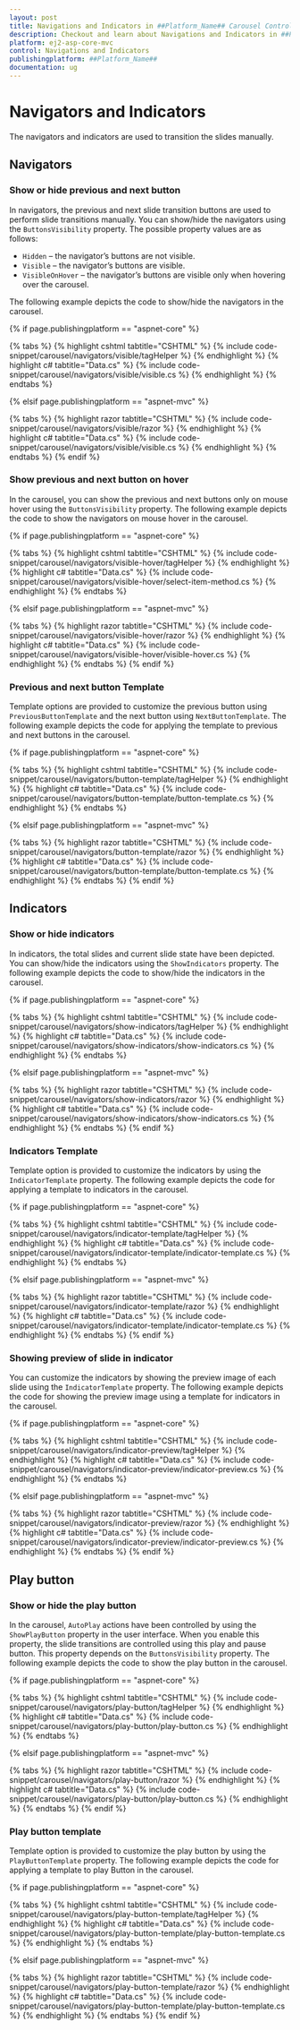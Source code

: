 ```yaml
---
layout: post
title: Navigations and Indicators in ##Platform_Name## Carousel Control
description: Checkout and learn about Navigations and Indicators in ##Platform_Name## Carousel control of Syncfusion Essential JS 2 and more details.
platform: ej2-asp-core-mvc
control: Navigations and Indicators
publishingplatform: ##Platform_Name##
documentation: ug
---
```


# Navigators and Indicators

The navigators and indicators are used to transition the slides manually.

## Navigators

### Show or hide previous and next button

In navigators, the previous and next slide transition buttons are used to perform slide transitions manually. You can show/hide the navigators using the `ButtonsVisibility` property. The possible property values are as follows:

* `Hidden` – the navigator’s buttons are not visible.
* `Visible` – the navigator’s buttons are visible.
* `VisibleOnHover` – the navigator’s buttons are visible only when hovering over the carousel.

The following example depicts the code to show/hide the navigators in the carousel.

{% if page.publishingplatform == "aspnet-core" %}

{% tabs %}
{% highlight cshtml tabtitle="CSHTML" %}
{% include code-snippet/carousel/navigators/visible/tagHelper %}
{% endhighlight %}
{% highlight c# tabtitle="Data.cs" %}
{% include code-snippet/carousel/navigators/visible/visible.cs %}
{% endhighlight %}
{% endtabs %}

{% elsif page.publishingplatform == "aspnet-mvc" %}

{% tabs %}
{% highlight razor tabtitle="CSHTML" %}
{% include code-snippet/carousel/navigators/visible/razor %}
{% endhighlight %}
{% highlight c# tabtitle="Data.cs" %}
{% include code-snippet/carousel/navigators/visible/visible.cs %}
{% endhighlight %}
{% endtabs %}
{% endif %}

### Show previous and next button on hover

In the carousel, you can show the previous and next buttons only on mouse hover using the `ButtonsVisibility` property. The following example depicts the code to show the navigators on mouse hover in the carousel.

{% if page.publishingplatform == "aspnet-core" %}

{% tabs %}
{% highlight cshtml tabtitle="CSHTML" %}
{% include code-snippet/carousel/navigators/visible-hover/tagHelper %}
{% endhighlight %}
{% highlight c# tabtitle="Data.cs" %}
{% include code-snippet/carousel/navigators/visible-hover/select-item-method.cs %}
{% endhighlight %}
{% endtabs %}

{% elsif page.publishingplatform == "aspnet-mvc" %}

{% tabs %}
{% highlight razor tabtitle="CSHTML" %}
{% include code-snippet/carousel/navigators/visible-hover/razor %}
{% endhighlight %}
{% highlight c# tabtitle="Data.cs" %}
{% include code-snippet/carousel/navigators/visible-hover/visible-hover.cs %}
{% endhighlight %}
{% endtabs %}
{% endif %}

### Previous and next button Template

Template options are provided to customize the previous button using `PreviousButtonTemplate` and the next button using `NextButtonTemplate`. The following example depicts the code for applying the template to previous and next buttons in the carousel.

{% if page.publishingplatform == "aspnet-core" %}

{% tabs %}
{% highlight cshtml tabtitle="CSHTML" %}
{% include code-snippet/carousel/navigators/button-template/tagHelper %}
{% endhighlight %}
{% highlight c# tabtitle="Data.cs" %}
{% include code-snippet/carousel/navigators/button-template/button-template.cs %}
{% endhighlight %}
{% endtabs %}

{% elsif page.publishingplatform == "aspnet-mvc" %}

{% tabs %}
{% highlight razor tabtitle="CSHTML" %}
{% include code-snippet/carousel/navigators/button-template/razor %}
{% endhighlight %}
{% highlight c# tabtitle="Data.cs" %}
{% include code-snippet/carousel/navigators/button-template/button-template.cs %}
{% endhighlight %}
{% endtabs %}
{% endif %}

## Indicators

### Show or hide indicators

In indicators, the total slides and current slide state have been depicted. You can show/hide the indicators using the `ShowIndicators` property. The following example depicts the code to show/hide the indicators in the carousel.

{% if page.publishingplatform == "aspnet-core" %}

{% tabs %}
{% highlight cshtml tabtitle="CSHTML" %}
{% include code-snippet/carousel/navigators/show-indicators/tagHelper %}
{% endhighlight %}
{% highlight c# tabtitle="Data.cs" %}
{% include code-snippet/carousel/navigators/show-indicators/show-indicators.cs %}
{% endhighlight %}
{% endtabs %}

{% elsif page.publishingplatform == "aspnet-mvc" %}

{% tabs %}
{% highlight razor tabtitle="CSHTML" %}
{% include code-snippet/carousel/navigators/show-indicators/razor %}
{% endhighlight %}
{% highlight c# tabtitle="Data.cs" %}
{% include code-snippet/carousel/navigators/show-indicators/show-indicators.cs %}
{% endhighlight %}
{% endtabs %}
{% endif %}

### Indicators Template

Template option is provided to customize the indicators by using the `IndicatorTemplate` property. The following example depicts the code for applying a template to indicators in the carousel.

{% if page.publishingplatform == "aspnet-core" %}

{% tabs %}
{% highlight cshtml tabtitle="CSHTML" %}
{% include code-snippet/carousel/navigators/indicator-template/tagHelper %}
{% endhighlight %}
{% highlight c# tabtitle="Data.cs" %}
{% include code-snippet/carousel/navigators/indicator-template/indicator-template.cs %}
{% endhighlight %}
{% endtabs %}

{% elsif page.publishingplatform == "aspnet-mvc" %}

{% tabs %}
{% highlight razor tabtitle="CSHTML" %}
{% include code-snippet/carousel/navigators/indicator-template/razor %}
{% endhighlight %}
{% highlight c# tabtitle="Data.cs" %}
{% include code-snippet/carousel/navigators/indicator-template/indicator-template.cs %}
{% endhighlight %}
{% endtabs %}
{% endif %}

### Showing preview of slide in indicator

You can customize the indicators by showing the preview image of each slide using the `IndicatorTemplate` property. The following example depicts the code for showing the preview image using a template for indicators in the carousel.

{% if page.publishingplatform == "aspnet-core" %}

{% tabs %}
{% highlight cshtml tabtitle="CSHTML" %}
{% include code-snippet/carousel/navigators/indicator-preview/tagHelper %}
{% endhighlight %}
{% highlight c# tabtitle="Data.cs" %}
{% include code-snippet/carousel/navigators/indicator-preview/indicator-preview.cs %}
{% endhighlight %}
{% endtabs %}

{% elsif page.publishingplatform == "aspnet-mvc" %}

{% tabs %}
{% highlight razor tabtitle="CSHTML" %}
{% include code-snippet/carousel/navigators/indicator-preview/razor %}
{% endhighlight %}
{% highlight c# tabtitle="Data.cs" %}
{% include code-snippet/carousel/navigators/indicator-preview/indicator-preview.cs %}
{% endhighlight %}
{% endtabs %}
{% endif %}

## Play button

### Show or hide the play button

In the carousel, `AutoPlay` actions have been controlled by using the `ShowPlayButton` property in the user interface. When you enable this property, the slide transitions are controlled using this play and pause button. This property depends on the `ButtonsVisibility` property. The following example depicts the code to show the play button in the carousel.

{% if page.publishingplatform == "aspnet-core" %}

{% tabs %}
{% highlight cshtml tabtitle="CSHTML" %}
{% include code-snippet/carousel/navigators/play-button/tagHelper %}
{% endhighlight %}
{% highlight c# tabtitle="Data.cs" %}
{% include code-snippet/carousel/navigators/play-button/play-button.cs %}
{% endhighlight %}
{% endtabs %}

{% elsif page.publishingplatform == "aspnet-mvc" %}

{% tabs %}
{% highlight razor tabtitle="CSHTML" %}
{% include code-snippet/carousel/navigators/play-button/razor %}
{% endhighlight %}
{% highlight c# tabtitle="Data.cs" %}
{% include code-snippet/carousel/navigators/play-button/play-button.cs %}
{% endhighlight %}
{% endtabs %}
{% endif %}

### Play button template

Template option is provided to customize the play button by using the `PlayButtonTemplate` property. The following example depicts the code for applying a template to play Button in the carousel.

{% if page.publishingplatform == "aspnet-core" %}

{% tabs %}
{% highlight cshtml tabtitle="CSHTML" %}
{% include code-snippet/carousel/navigators/play-button-template/tagHelper %}
{% endhighlight %}
{% highlight c# tabtitle="Data.cs" %}
{% include code-snippet/carousel/navigators/play-button-template/play-button-template.cs %}
{% endhighlight %}
{% endtabs %}

{% elsif page.publishingplatform == "aspnet-mvc" %}

{% tabs %}
{% highlight razor tabtitle="CSHTML" %}
{% include code-snippet/carousel/navigators/play-button-template/razor %}
{% endhighlight %}
{% highlight c# tabtitle="Data.cs" %}
{% include code-snippet/carousel/navigators/play-button-template/play-button-template.cs %}
{% endhighlight %}
{% endtabs %}
{% endif %}
